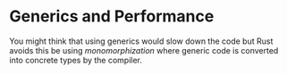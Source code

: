 # Generics and Performance
You might think that using generics would slow down the code but Rust avoids this be using *monomorphization* where generic code is converted into concrete types by the compiler. 